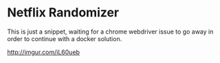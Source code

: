 # Netflix Randomizer

This is just a snippet, waiting for a chrome webdriver issue to go away in order to continue with a docker solution.

http://imgur.com/iL60ueb

